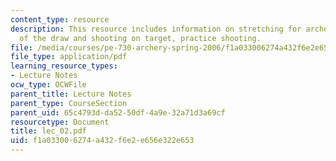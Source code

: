 ```yaml
---
content_type: resource
description: This resource includes information on stretching for archery, demonstration
  of the draw and shooting on target, practice shooting.
file: /media/courses/pe-730-archery-spring-2006/f1a033006274a432f6e2e656e322e653_lec_02.pdf
file_type: application/pdf
learning_resource_types:
- Lecture Notes
ocw_type: OCWFile
parent_title: Lecture Notes
parent_type: CourseSection
parent_uid: 65c4793d-da52-50df-4a9e-32a71d3a69cf
resourcetype: Document
title: lec_02.pdf
uid: f1a03300-6274-a432-f6e2-e656e322e653
---
```

